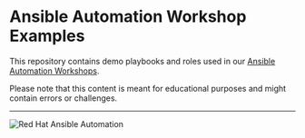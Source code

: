 # Ansible Automation Workshop Examples

This repository contains demo playbooks and roles used in our [Ansible Automation Workshops](https://github.com/ansible/workshops/).

Please note that this content is meant for educational purposes and might contain errors or challenges.

----
![Red Hat Ansible Automation](images/logo-rh-ansible-automation.png)
